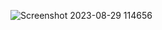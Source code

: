 

![Screenshot 2023-08-29 114656](https://github.com/capmec/tic-tac-toe/assets/49940320/09031fd6-08fc-42b5-9e1b-55a61320f94d)
